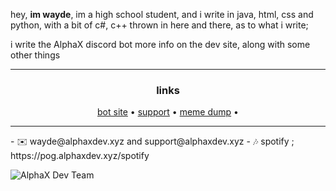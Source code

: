 hey, **im wayde**, im a high school student, and i write in java, html, css and python, with a bit of c#, c++ thrown in here and there, as to what i write;

i write the AlphaX discord bot more info on the dev site, along with some other things

<hr>

<h3 align="center">links</h3>
<p align="center">
  <a href="https://bot.alphaxdev.xyz/">bot site</a> •
  <a href="https://bot.alphaxdev.xyz/support">support</a> •
  <a href="https://pog.alphaxdev.xyz/things">meme dump</a> •
</p>

<hr>
- ✉️ wayde@alphaxdev.xyz and support@alphaxdev.xyz
- 🎶 spotify ; https://pog.alphaxdev.xyz/spotify

![AlphaX Dev Team](https://i.imgur.com/I8PZx6C.png)
